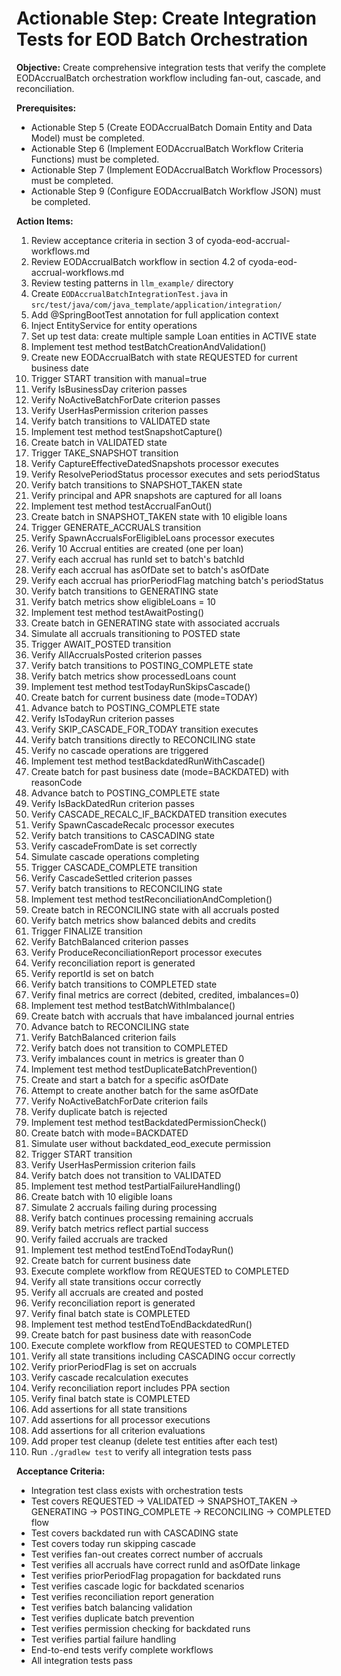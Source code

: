 # Actionable Step: Create Integration Tests for EOD Batch Orchestration

**Objective:** Create comprehensive integration tests that verify the complete EODAccrualBatch orchestration workflow including fan-out, cascade, and reconciliation.

**Prerequisites:**
- Actionable Step 5 (Create EODAccrualBatch Domain Entity and Data Model) must be completed.
- Actionable Step 6 (Implement EODAccrualBatch Workflow Criteria Functions) must be completed.
- Actionable Step 7 (Implement EODAccrualBatch Workflow Processors) must be completed.
- Actionable Step 9 (Configure EODAccrualBatch Workflow JSON) must be completed.

**Action Items:**
1. Review acceptance criteria in section 3 of cyoda-eod-accrual-workflows.md
2. Review EODAccrualBatch workflow in section 4.2 of cyoda-eod-accrual-workflows.md
3. Review testing patterns in `llm_example/` directory
4. Create `EODAccrualBatchIntegrationTest.java` in `src/test/java/com/java_template/application/integration/`
5. Add @SpringBootTest annotation for full application context
6. Inject EntityService for entity operations
7. Set up test data: create multiple sample Loan entities in ACTIVE state
8. Implement test method testBatchCreationAndValidation()
9. Create new EODAccrualBatch with state REQUESTED for current business date
10. Trigger START transition with manual=true
11. Verify IsBusinessDay criterion passes
12. Verify NoActiveBatchForDate criterion passes
13. Verify UserHasPermission criterion passes
14. Verify batch transitions to VALIDATED state
15. Implement test method testSnapshotCapture()
16. Create batch in VALIDATED state
17. Trigger TAKE_SNAPSHOT transition
18. Verify CaptureEffectiveDatedSnapshots processor executes
19. Verify ResolvePeriodStatus processor executes and sets periodStatus
20. Verify batch transitions to SNAPSHOT_TAKEN state
21. Verify principal and APR snapshots are captured for all loans
22. Implement test method testAccrualFanOut()
23. Create batch in SNAPSHOT_TAKEN state with 10 eligible loans
24. Trigger GENERATE_ACCRUALS transition
25. Verify SpawnAccrualsForEligibleLoans processor executes
26. Verify 10 Accrual entities are created (one per loan)
27. Verify each accrual has runId set to batch's batchId
28. Verify each accrual has asOfDate set to batch's asOfDate
29. Verify each accrual has priorPeriodFlag matching batch's periodStatus
30. Verify batch transitions to GENERATING state
31. Verify batch metrics show eligibleLoans = 10
32. Implement test method testAwaitPosting()
33. Create batch in GENERATING state with associated accruals
34. Simulate all accruals transitioning to POSTED state
35. Trigger AWAIT_POSTED transition
36. Verify AllAccrualsPosted criterion passes
37. Verify batch transitions to POSTING_COMPLETE state
38. Verify batch metrics show processedLoans count
39. Implement test method testTodayRunSkipsCascade()
40. Create batch for current business date (mode=TODAY)
41. Advance batch to POSTING_COMPLETE state
42. Verify IsTodayRun criterion passes
43. Verify SKIP_CASCADE_FOR_TODAY transition executes
44. Verify batch transitions directly to RECONCILING state
45. Verify no cascade operations are triggered
46. Implement test method testBackdatedRunWithCascade()
47. Create batch for past business date (mode=BACKDATED) with reasonCode
48. Advance batch to POSTING_COMPLETE state
49. Verify IsBackDatedRun criterion passes
50. Verify CASCADE_RECALC_IF_BACKDATED transition executes
51. Verify SpawnCascadeRecalc processor executes
52. Verify batch transitions to CASCADING state
53. Verify cascadeFromDate is set correctly
54. Simulate cascade operations completing
55. Trigger CASCADE_COMPLETE transition
56. Verify CascadeSettled criterion passes
57. Verify batch transitions to RECONCILING state
58. Implement test method testReconciliationAndCompletion()
59. Create batch in RECONCILING state with all accruals posted
60. Verify batch metrics show balanced debits and credits
61. Trigger FINALIZE transition
62. Verify BatchBalanced criterion passes
63. Verify ProduceReconciliationReport processor executes
64. Verify reconciliation report is generated
65. Verify reportId is set on batch
66. Verify batch transitions to COMPLETED state
67. Verify final metrics are correct (debited, credited, imbalances=0)
68. Implement test method testBatchWithImbalance()
69. Create batch with accruals that have imbalanced journal entries
70. Advance batch to RECONCILING state
71. Verify BatchBalanced criterion fails
72. Verify batch does not transition to COMPLETED
73. Verify imbalances count in metrics is greater than 0
74. Implement test method testDuplicateBatchPrevention()
75. Create and start a batch for a specific asOfDate
76. Attempt to create another batch for the same asOfDate
77. Verify NoActiveBatchForDate criterion fails
78. Verify duplicate batch is rejected
79. Implement test method testBackdatedPermissionCheck()
80. Create batch with mode=BACKDATED
81. Simulate user without backdated_eod_execute permission
82. Trigger START transition
83. Verify UserHasPermission criterion fails
84. Verify batch does not transition to VALIDATED
85. Implement test method testPartialFailureHandling()
86. Create batch with 10 eligible loans
87. Simulate 2 accruals failing during processing
88. Verify batch continues processing remaining accruals
89. Verify batch metrics reflect partial success
90. Verify failed accruals are tracked
91. Implement test method testEndToEndTodayRun()
92. Create batch for current business date
93. Execute complete workflow from REQUESTED to COMPLETED
94. Verify all state transitions occur correctly
95. Verify all accruals are created and posted
96. Verify reconciliation report is generated
97. Verify final batch state is COMPLETED
98. Implement test method testEndToEndBackdatedRun()
99. Create batch for past business date with reasonCode
100. Execute complete workflow from REQUESTED to COMPLETED
101. Verify all state transitions including CASCADING occur correctly
102. Verify priorPeriodFlag is set on accruals
103. Verify cascade recalculation executes
104. Verify reconciliation report includes PPA section
105. Verify final batch state is COMPLETED
106. Add assertions for all state transitions
107. Add assertions for all processor executions
108. Add assertions for all criterion evaluations
109. Add proper test cleanup (delete test entities after each test)
110. Run `./gradlew test` to verify all integration tests pass

**Acceptance Criteria:**
- Integration test class exists with orchestration tests
- Test covers REQUESTED → VALIDATED → SNAPSHOT_TAKEN → GENERATING → POSTING_COMPLETE → RECONCILING → COMPLETED flow
- Test covers backdated run with CASCADING state
- Test covers today run skipping cascade
- Test verifies fan-out creates correct number of accruals
- Test verifies all accruals have correct runId and asOfDate linkage
- Test verifies priorPeriodFlag propagation for backdated runs
- Test verifies cascade logic for backdated scenarios
- Test verifies reconciliation report generation
- Test verifies batch balancing validation
- Test verifies duplicate batch prevention
- Test verifies permission checking for backdated runs
- Test verifies partial failure handling
- End-to-end tests verify complete workflows
- All integration tests pass
